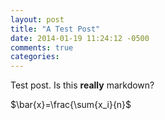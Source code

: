 ```yaml
---
layout: post
title: "A Test Post"
date: 2014-01-19 11:24:12 -0500
comments: true
categories:
---
```


Test post.  Is this **really** markdown?

$\bar{x}=\frac{\sum{x_i}{n}$


